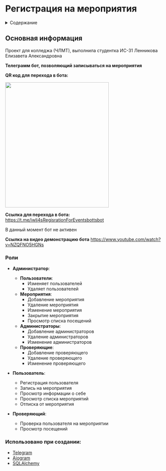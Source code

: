 <H1 id="up" align="center"><H1>Регистрация на мероприятия </H1>

<details>
  <summary>Содержание</summary>
  <ol >
    <li >
      <a href="#info">О Проекте</a>
        <ul>
            <li><a href="#roles">Роли</a></li>
        </ul>
    </li>
    <li >
      <a href="#build_with">Использовалось при создании</a>
    </li>
  </ol>
</details>

<H2 id="info"> Основная информация</H2>
Проект для колледжа (ЧЛМТ), выполнила студентка ИС-31 Ленникова Елизавета Александровна

**Телеграмм бот, позволяющий записываться на мероприятия**

**QR код для перехода в бота:**


<img src="https://github.com/Iwlj4s/tgRegistrationForEvents/assets/113620590/0f30a679-9a1e-40b5-8153-fb768b6bf41a" width=330 height=400>


**Ссылка для перехода в бота:**
https://t.me/iwlj4sRegisrationForEventsbottsbot

В данный момент бот не активен

**Ссылка на видео демонстрацию бота**
https://www.youtube.com/watch?v=NZQFNO5HGNs


<H3 id="#roles">Роли</H3>

* **Администратор**:
  * **Пользователи**:
    * Изменяет пользователей
    * Удаляет пользователей
  * **Мероприятия**:
    * Добавление мероприятия
    * Удаление мероприятия
    * Изменение мероприятия
    * Закрытие мероприятия
    * Просмотр списка посещений
   * **Администраторы**:
     * Добавление администраторов
     * Удаление администраторов
     * Изменение администраторов
   * **Проверяющие**:
      * Добавление проверяющего
      * Удаление проверяющего
      * Изменение проверяющего

    
      
* **Пользователь**:
  * Регистрация пользователя 
  * Запись на мероприятия 
  * Просмотр информации о себе 
  * Просмотр списка мероприятий 
  * Отписка от мероприятия 


* **Проверяющий**:
  * Проверка пользователя на мероприятии
  * Просмотр посещений



<H3 id="build_with"> Использовано при создании: </H3>

* <a href="https://web.telegram.org/">Telegram</a>
* <a href="https://aiogram.dev/">Aiogram</a>
* <a href="https://www.sqlalchemy.org/">SQLAlchemy</a>
